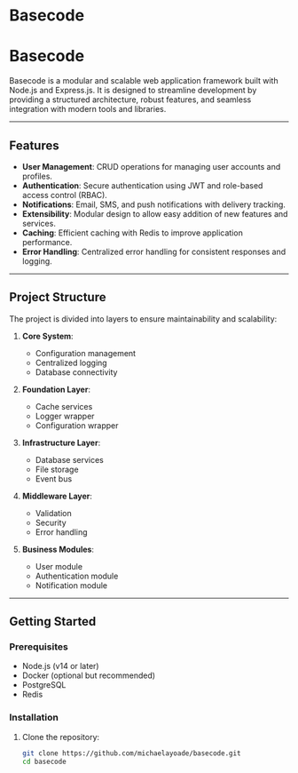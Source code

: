 # Basecode

# Basecode

Basecode is a modular and scalable web application framework built with Node.js and Express.js. It is designed to streamline development by providing a structured architecture, robust features, and seamless integration with modern tools and libraries.

---

## Features

- **User Management**: CRUD operations for managing user accounts and profiles.
- **Authentication**: Secure authentication using JWT and role-based access control (RBAC).
- **Notifications**: Email, SMS, and push notifications with delivery tracking.
- **Extensibility**: Modular design to allow easy addition of new features and services.
- **Caching**: Efficient caching with Redis to improve application performance.
- **Error Handling**: Centralized error handling for consistent responses and logging.

---

## Project Structure

The project is divided into layers to ensure maintainability and scalability:

1. **Core System**:

   - Configuration management
   - Centralized logging
   - Database connectivity

2. **Foundation Layer**:

   - Cache services
   - Logger wrapper
   - Configuration wrapper

3. **Infrastructure Layer**:

   - Database services
   - File storage
   - Event bus

4. **Middleware Layer**:

   - Validation
   - Security
   - Error handling

5. **Business Modules**:
   - User module
   - Authentication module
   - Notification module

---

## Getting Started

### Prerequisites

- Node.js (v14 or later)
- Docker (optional but recommended)
- PostgreSQL
- Redis

### Installation

1. Clone the repository:
   ```bash
   git clone https://github.com/michaelayoade/basecode.git
   cd basecode
   ```
